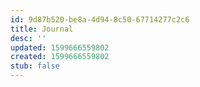 ```yaml
---
id: 9d87b520-be8a-4d94-8c50-67714277c2c6
title: Journal
desc: ''
updated: 1599666559802
created: 1599666559802
stub: false
---
```


